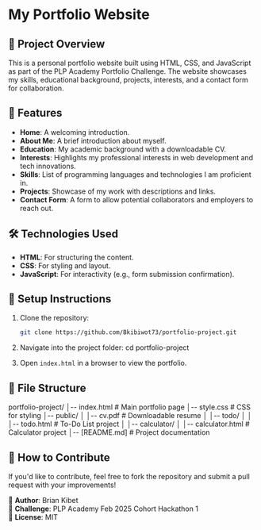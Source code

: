 # My Portfolio Website

## 📌 Project Overview
This is a personal portfolio website built using HTML, CSS, and JavaScript as part of the PLP Academy Portfolio Challenge. The website showcases my skills, educational background, projects, interests, and a contact form for collaboration.

## 🌟 Features
- **Home**: A welcoming introduction.
- **About Me**: A brief introduction about myself.
- **Education**: My academic background with a downloadable CV.
- **Interests**: Highlights my professional interests in web development and tech innovations.
- **Skills**: List of programming languages and technologies I am proficient in.
- **Projects**: Showcase of my work with descriptions and links.
- **Contact Form**: A form to allow potential collaborators and employers to reach out.

## 🛠️ Technologies Used
- **HTML**: For structuring the content.
- **CSS**: For styling and layout.
- **JavaScript**: For interactivity (e.g., form submission confirmation).

## 🚀 Setup Instructions
1. Clone the repository:
   ```bash
   git clone https://github.com/Bkibiwot73/portfolio-project.git

2. Navigate into the project folder:
    cd portfolio-project

3. Open `index.html` in a browser to view the portfolio.

## 📂 File Structure

portfolio-project/
│-- index.html          # Main portfolio page
│-- style.css           # CSS for styling
│-- public/
│   │-- cv.pdf          # Downloadable resume
│   │-- todo/
│   │   │-- todo.html   # To-Do List project
│   │-- calculator/
│       │-- calculator.html # Calculator project
│-- [README.md]         # Project documentation
    
    
## 🎯 How to Contribute
If you'd like to contribute, feel free to fork the repository and submit a pull request with your improvements!

🔹 **Author**: Brian Kibet  
🔹 **Challenge**: PLP Academy Feb 2025 Cohort Hackathon 1  
🔹 **License**: MIT
